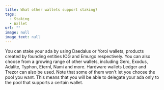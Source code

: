 ```yaml
---
title: What other wallets support staking?
tags:
  - Staking
  - Wallet
url: ""
image: null
image_text: null
---
```


You can stake your ada by using Daedalus or Yoroi wallets, products created by founding entities IOG and Emurgo respectively. You can also choose from a growing range of other wallets, including Gero, Exodus, Adalite, Typhon, Eternl, Nami and more. Hardware wallets Ledger and Trezor can also be used. Note that some of them won't let you choose the pool you want. This means that you will be able to delegate your ada only to the pool that supports a certain wallet.
